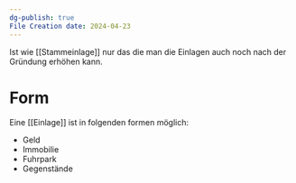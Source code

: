 ```yaml
---
dg-publish: true
File Creation date: 2024-04-23
---
```

Ist wie [[Stammeinlage]] nur das die man die Einlagen auch noch nach der Gründung erhöhen kann.
# Form
Eine [[Einlage]] ist in folgenden formen möglich:
- Geld
- Immobilie
- Fuhrpark
- Gegenstände
